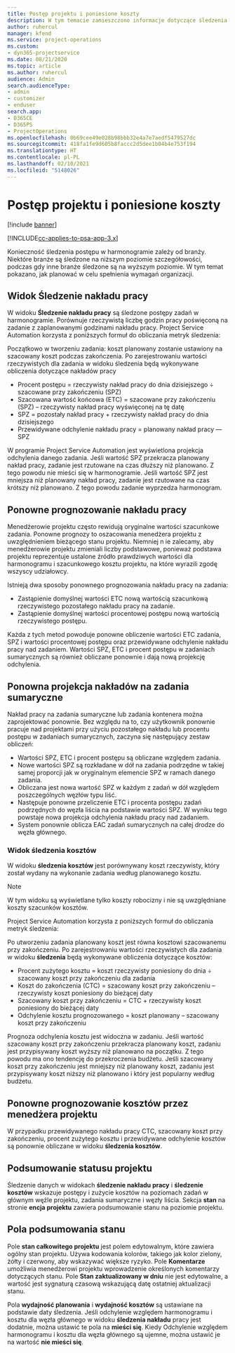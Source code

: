 ```yaml
---
title: Postęp projektu i poniesione koszty
description: W tym temacie zamieszczono informacje dotyczące śledzenia postępu i zużycia kosztów w projekcie.
author: ruhercul
manager: kfend
ms.service: project-operations
ms.custom:
- dyn365-projectservice
ms.date: 08/21/2020
ms.topic: article
ms.author: ruhercul
audience: Admin
search.audienceType:
- admin
- customizer
- enduser
search.app:
- D365CE
- D365PS
- ProjectOperations
ms.openlocfilehash: 0b69cee49e028b98bbb32e4a7e7aedf5479527dc
ms.sourcegitcommit: 418fa1fe9d605b8faccc2d5dee1b04b4e753f194
ms.translationtype: HT
ms.contentlocale: pl-PL
ms.lasthandoff: 02/10/2021
ms.locfileid: "5148026"
---
```

# <a name="project-progress-and-cost-consumption"></a>Postęp projektu i poniesione koszty

[!include [banner](../includes/psa-now-project-operations.md)]

[!INCLUDE[cc-applies-to-psa-app-3.x](../includes/cc-applies-to-psa-app-3x.md)]

Konieczność śledzenia postępu w harmonogramie zależy od branży. Niektóre branże są śledzone na niższym poziomie szczegółowości, podczas gdy inne branże śledzone są na wyższym poziomie. W tym temat pokazano, jak planować w celu spełnienia wymagań organizacji.

## <a name="effort-tracking-view"></a>Widok Śledzenie nakładu pracy

W widoku **Śledzenie nakładu pracy** są śledzone postępy zadań w harmonogramie. Porównuje rzeczywistą liczbę godzin pracy poświęconą na zadanie z zaplanowanymi godzinami nakładu pracy. Project Service Automation korzysta z poniższych formuł do obliczania metryk śledzenia:

Początkowo w tworzeniu zadania: koszt planowany zostanie ustawiony na szacowany koszt podczas zakończenia. Po zarejestrowaniu wartości rzeczywistych dla zadania w widoku śledzenia będą wykonywane obliczenia dotyczące nakładów pracy

- Procent postępu = rzeczywisty nakład pracy do dnia dzisiejszego ÷ szacowane przy zakończeniu (SPZ) 
- Szacowana wartość końcowa (ETC) = szacowane przy zakończeniu (SPZ) – rzeczywisty nakład pracy wyświęconej na tę datę 
- SPZ = pozostały nakład pracy + rzeczywisty nakład pracy do dnia dzisiejszego 
- Przewidywane odchylenie nakładu pracy = planowany nakład pracy — SPZ

W programie Project Service Automation jest wyświetlona projekcja odchylenia danego zadania. Jeśli wartość SPZ przekracza planowany nakład pracy, zadanie jest rzutowane na czas dłuższy niż planowano. Z tego powodu nie mieści się w harmonogramie. Jeśli wartość SPZ jest mniejsza niż planowany nakład pracy, zadanie jest rzutowane na czas krótszy niż planowano. Z tego powodu zadanie wyprzedza harmonogram.

## <a name="reprojecting-effort"></a>Ponowne prognozowanie nakładu pracy

Menedżerowie projektu często rewidują oryginalne wartości szacunkowe zadania. Ponowne prognozy to oszacowania menedżera projektu z uwzględnieniem bieżącego stanu projektu. Niemniej n ie zalecamy, aby menedżerowie projektu zmieniali liczby podstawowe, ponieważ podstawa projektu reprezentuje ustalone źródło prawdziwych wartości dla harmonogramu i szacunkowego kosztu projektu, na które wyrazili zgodę wszyscy udziałowcy.

Istnieją dwa sposoby ponownego prognozowania nakładu pracy na zadania:

- Zastąpienie domyślnej wartości ETC nową wartością szacunkową rzeczywistego pozostałego nakładu pracy na zadanie. 
- Zastąpienie domyślnej wartości procentowej postępu nową wartością rzeczywistego postępu.

Każda z tych metod powoduje ponowne obliczenie wartości ETC zadania, SPZ i wartości procentowej postępu oraz przewidywane odchylenie nakładu pracy nad zadaniem. Wartości SPZ, ETC i procent postępu w zadaniach sumarycznych są również obliczane ponownie i dają nową projekcję odchylenia.

## <a name="reprojection-of-effort-on-summary-tasks"></a>Ponowna projekcja nakładów na zadania sumaryczne

Nakład pracy na zadania sumaryczne lub zadania kontenera można zaprojektować ponownie. Bez względu na to, czy użytkownik ponownie pracuje nad projektami przy użyciu pozostałego nakładu lub procentu postępu w zadaniach sumarycznych, zaczyna się następujący zestaw obliczeń:

- Wartości SPZ, ETC i procent postępu są obliczane względem zadania.
- Nowe wartości SPZ są rozkładane w dół na zadania podrzędne w takiej samej proporcji jak w oryginalnym elemencie SPZ w ramach danego zadania.
- Obliczana jest nowa wartość SPZ w każdym z zadań w dół względem poszczególnych węzłów typu liść. 
- Następuje ponowne przeliczenie ETC i procenta postępu zadań podrzędnych do węzła liścia na podstawie wartości SPZ. W wyniku tego powstaje nowa projekcja odchylenia nakładu pracy nad zadaniem. 
- System ponownie oblicza EAC zadań sumarycznych na całej drodze do węzła głównego.

### <a name="cost-tracking-view"></a>Widok śledzenia kosztów 

W widoku **śledzenia kosztów** jest porównywany koszt rzeczywisty, który został wydany na wykonanie zadania według planowanego kosztu. 

> [!NOTE]
> W tym widoku są wyświetlane tylko koszty robocizny i nie są uwzględniane koszty szacunków kosztów. 

Project Service Automation korzysta z poniższych formuł do obliczania metryk śledzenia:

Po utworzeniu zadania planowany koszt jest równa kosztowi szacowanemu przy zakończeniu. Po zarejestrowaniu wartości rzeczywistych dla zadania w widoku **śledzenia** będą wykonywane obliczenia dotyczące kosztów:

 - Procent zużytego kosztu = koszt rzeczywisty poniesiony do dnia ÷ szacowany koszt przy zakończeniu dla zadania
 - Koszt do zakończenia (CTC) = szacowany koszt przy zakończeniu – rzeczywisty koszt poniesiony do bieżącej daty
 - Szacowany koszt przy zakończeniu = CTC + rzeczywisty koszt poniesiony do bieżącej daty
 - Odchylenie kosztu prognozowanego = koszt planowany – szacowany koszt przy zakończeniu

Prognoza odchylenia kosztu jest widoczna w zadaniu. Jeśli wartość szacowany koszt przy zakończeniu przekracza planowany koszt, zadaniu jest przypisywany koszt wyższy niż planowano na początku. Z tego powodu ma ono tendencję do przekroczenia budżetu. Jeśli szacowany koszt przy zakończeniu jest mniejszy niż planowany koszt, zadaniu jest przypisywany koszt niższy niż planowano i który jest popularny według budżetu.

## <a name="project-managers-reprojection-of-cost"></a>Ponowne prognozowanie kosztów przez menedżera projektu

W przypadku przewidywanego nakładu pracy CTC, szacowany koszt przy zakończeniu, procent zużytego kosztu i przewidywane odchylenie kosztów są ponownie obliczane w widoku **śledzenia kosztów**.

## <a name="project-status-summary"></a>Podsumowanie statusu projektu

Śledzenie danych w widokach **śledzenie nakładu pracy** i **śledzenie kosztów** wskazuje postępy i zużycie kosztów na poziomach zadań w głównym węźle projektu, zadania sumaryczne i węzły liścia. Sekcja **stan** na stronie **encja projektu** zawiera podsumowanie stanu na poziomie projektu.

## <a name="status-summary-fields"></a>Pola podsumowania stanu

Pole **stan całkowitego projektu** jest polem edytowalnym, które zawiera ogólny stan projektu. Używa kodowania kolorów, takiego jak kolor zielony, żółty i czerwony, aby wskazywać większe ryzyko. Pole **Komentarze** umożliwia menedżerowi projektu wprowadzenie określonych komentarzy dotyczących stanu. Pole **Stan zaktualizowany w dniu** nie jest edytowalne, a wartość jest sygnaturą czasową wskazującą datę ostatniej aktualizacji stanu.

Pola **wydajność planowania** i **wydajność kosztów** są ustawiane na podstawie daty śledzenia. Jeśli odchylenie względem harmonogramu i kosztu dla węzła głównego w widoku **śledzenia nakładu** pracy jest dodatnie, można ustawić te pola na **mieści się**. Kiedy Odchylenie względem harmonogramu i kosztu dla węzła głównego są ujemne, można ustawić je na wartość **nie mieści się**.

